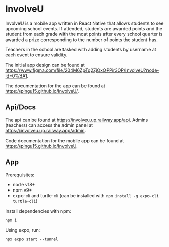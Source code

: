 # InvolveU

InvolveU is a mobile app written in React Native that allows students to see upcoming school events. If attended, students are awarded points and the student from each grade with the most points after every school quarter is awarded a prize corresponding to the number of points the student has.

Teachers in the school are tasked with adding students by username at each event to ensure validity.

The initial app design can be found at https://www.figma.com/file/204M6ZpTg2ZjOxQPPir3OP/InvolveU?node-id=0%3A1.

The documentation for the app can be found at https://pingu15.github.io/InvolveU/.

## Api/Docs

The api can be found at https://involveu.up.railway.app/api. Admins (teachers) can access the admin panel at https://involveu.up.railway.app/admin.

Code documentation for the mobile app can be found at https://pingu15.github.io/InvolveU.

## App

Prerequisites:

- node v18+
- npm v9+
- expo-cli and turtle-cli (can be installed with `npm install -g expo-cli turtle-cli`)

Install dependencies with npm:

```
npm i
```

Using expo, run:

```
npx expo start --tunnel
```
